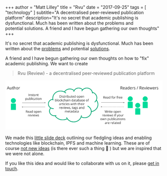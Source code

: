 +++
author = "Matt Lilley"
title = "Rvu"
date = "2017-09-25"
tags = [
    "technology"
]
subtitle="A decentralised peer-reviewed publication platform"
description="It's no secret that academic publishing is dysfunctional. Much has been written about the problems and potential solutions. A friend and I have begun gathering our own thoughts"
+++

It's no secret that academic publishing is dysfunctional. Much has been written about the [problems](https://www.theguardian.com/science/2017/jun/27/profitable-business-scientific-publishing-bad-for-science) and potential [solutions](https://f1000research.com/articles/6-1151/v3).

A friend and I have begun gathering our own thoughts on how to "fix" academic publishing. We want to create 

> Rvu (Review) - a decentralised peer-reviewed publication platform

![Rvu concept diagram](rvu.png)

We made this [little slide deck](https://drive.google.com/file/d/0B61TfSXkBtmtTlU4bm9Ib2swams/view?usp=sharing&resourcekey=0-r9qdAQfoi-OXTUeTS09HXQ) outlining our fledgling ideas and enabling technologies like blockchain, IPFS and machine learning. These are of course [not new ideas](https://www.reddit.com/r/CryptoCurrency/comments/2mlql3/crazy_idea_use_the_blockchain_technology_for_peer/) (is there ever such a thing 🤔 ) but we are inspired that we were not alone.

If you like this idea and would like to collaborate with us on it, please [get in touch](/about/#contact).